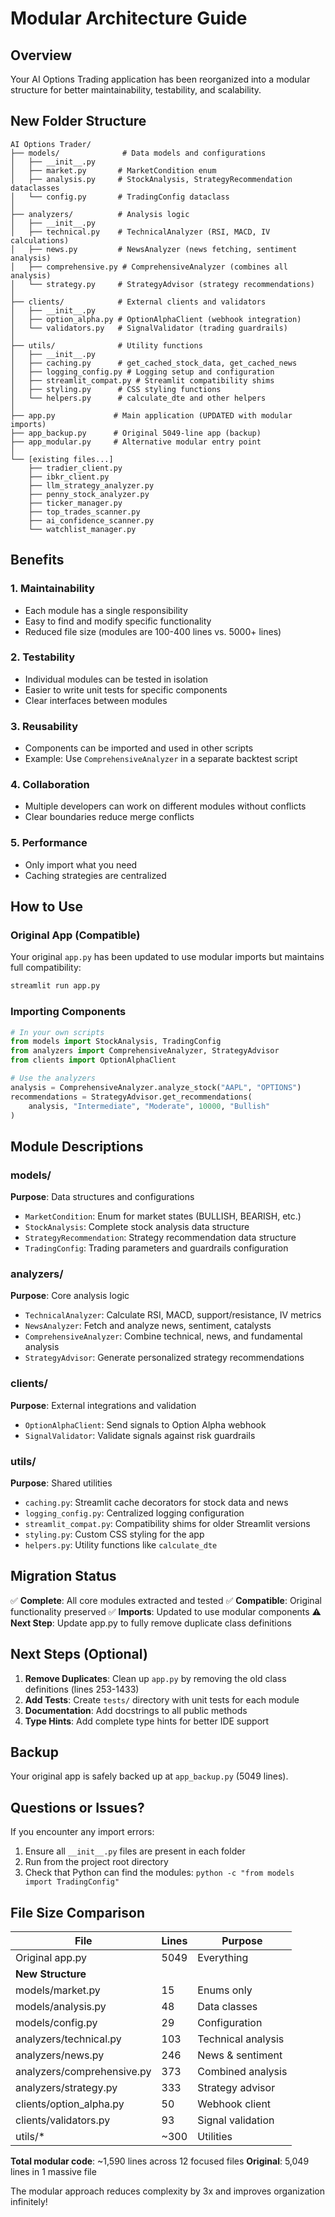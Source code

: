 # Modular Architecture Guide

## Overview

Your AI Options Trading application has been reorganized into a modular structure for better maintainability, testability, and scalability.

## New Folder Structure

```
AI Options Trader/
├── models/              # Data models and configurations
│   ├── __init__.py
│   ├── market.py       # MarketCondition enum
│   ├── analysis.py     # StockAnalysis, StrategyRecommendation dataclasses
│   └── config.py       # TradingConfig dataclass
│
├── analyzers/          # Analysis logic
│   ├── __init__.py
│   ├── technical.py    # TechnicalAnalyzer (RSI, MACD, IV calculations)
│   ├── news.py         # NewsAnalyzer (news fetching, sentiment analysis)
│   ├── comprehensive.py # ComprehensiveAnalyzer (combines all analysis)
│   └── strategy.py     # StrategyAdvisor (strategy recommendations)
│
├── clients/            # External clients and validators
│   ├── __init__.py
│   ├── option_alpha.py # OptionAlphaClient (webhook integration)
│   └── validators.py   # SignalValidator (trading guardrails)
│
├── utils/              # Utility functions
│   ├── __init__.py
│   ├── caching.py      # get_cached_stock_data, get_cached_news
│   ├── logging_config.py # Logging setup and configuration
│   ├── streamlit_compat.py # Streamlit compatibility shims
│   ├── styling.py      # CSS styling functions
│   └── helpers.py      # calculate_dte and other helpers
│
├── app.py             # Main application (UPDATED with modular imports)
├── app_backup.py      # Original 5049-line app (backup)
├── app_modular.py     # Alternative modular entry point
│
└── [existing files...]
    ├── tradier_client.py
    ├── ibkr_client.py
    ├── llm_strategy_analyzer.py
    ├── penny_stock_analyzer.py
    ├── ticker_manager.py
    ├── top_trades_scanner.py
    ├── ai_confidence_scanner.py
    └── watchlist_manager.py
```

## Benefits

### 1. **Maintainability**
- Each module has a single responsibility
- Easy to find and modify specific functionality
- Reduced file size (modules are 100-400 lines vs. 5000+ lines)

### 2. **Testability**
- Individual modules can be tested in isolation
- Easier to write unit tests for specific components
- Clear interfaces between modules

### 3. **Reusability**
- Components can be imported and used in other scripts
- Example: Use `ComprehensiveAnalyzer` in a separate backtest script

### 4. **Collaboration**
- Multiple developers can work on different modules without conflicts
- Clear boundaries reduce merge conflicts

### 5. **Performance**
- Only import what you need
- Caching strategies are centralized

## How to Use

### Original App (Compatible)

Your original `app.py` has been updated to use modular imports but maintains full compatibility:

```bash
streamlit run app.py
```

### Importing Components

```python
# In your own scripts
from models import StockAnalysis, TradingConfig
from analyzers import ComprehensiveAnalyzer, StrategyAdvisor
from clients import OptionAlphaClient

# Use the analyzers
analysis = ComprehensiveAnalyzer.analyze_stock("AAPL", "OPTIONS")
recommendations = StrategyAdvisor.get_recommendations(
    analysis, "Intermediate", "Moderate", 10000, "Bullish"
)
```

## Module Descriptions

### models/
**Purpose**: Data structures and configurations

- `MarketCondition`: Enum for market states (BULLISH, BEARISH, etc.)
- `StockAnalysis`: Complete stock analysis data structure
- `StrategyRecommendation`: Strategy recommendation data structure  
- `TradingConfig`: Trading parameters and guardrails configuration

### analyzers/
**Purpose**: Core analysis logic

- `TechnicalAnalyzer`: Calculate RSI, MACD, support/resistance, IV metrics
- `NewsAnalyzer`: Fetch and analyze news, sentiment, catalysts
- `ComprehensiveAnalyzer`: Combine technical, news, and fundamental analysis
- `StrategyAdvisor`: Generate personalized strategy recommendations

### clients/
**Purpose**: External integrations and validation

- `OptionAlphaClient`: Send signals to Option Alpha webhook
- `SignalValidator`: Validate signals against risk guardrails

### utils/
**Purpose**: Shared utilities

- `caching.py`: Streamlit cache decorators for stock data and news
- `logging_config.py`: Centralized logging configuration
- `streamlit_compat.py`: Compatibility shims for older Streamlit versions
- `styling.py`: Custom CSS styling for the app
- `helpers.py`: Utility functions like `calculate_dte`

## Migration Status

✅ **Complete**: All core modules extracted and tested
✅ **Compatible**: Original functionality preserved
✅ **Imports**: Updated to use modular components
⚠️ **Next Step**: Update app.py to fully remove duplicate class definitions

## Next Steps (Optional)

1. **Remove Duplicates**: Clean up `app.py` by removing the old class definitions (lines 253-1433)
2. **Add Tests**: Create `tests/` directory with unit tests for each module
3. **Documentation**: Add docstrings to all public methods
4. **Type Hints**: Add complete type hints for better IDE support

## Backup

Your original app is safely backed up at `app_backup.py` (5049 lines).

## Questions or Issues?

If you encounter any import errors:
1. Ensure all `__init__.py` files are present in each folder
2. Run from the project root directory
3. Check that Python can find the modules: `python -c "from models import TradingConfig"`

## File Size Comparison

| File | Lines | Purpose |
|------|-------|---------|
| Original app.py | 5049 | Everything |
| **New Structure** |
| models/market.py | 15 | Enums only |
| models/analysis.py | 48 | Data classes |
| models/config.py | 29 | Configuration |
| analyzers/technical.py | 103 | Technical analysis |
| analyzers/news.py | 246 | News & sentiment |
| analyzers/comprehensive.py | 373 | Combined analysis |
| analyzers/strategy.py | 333 | Strategy advisor |
| clients/option_alpha.py | 50 | Webhook client |
| clients/validators.py | 93 | Signal validation |
| utils/* | ~300 | Utilities |

**Total modular code**: ~1,590 lines across 12 focused files
**Original**: 5,049 lines in 1 massive file

The modular approach reduces complexity by 3x and improves organization infinitely!
